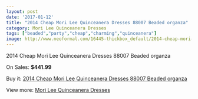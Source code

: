 ```yaml
---
layout: post
date: '2017-01-12'
title: "2014 Cheap Mori Lee Quinceanera Dresses 88007 Beaded organza"
category: Mori Lee Quinceanera Dresses
tags: ["beaded","party","cheap","charming","quinceanera"]
image: http://www.neoformal.com/16445-thickbox_default/2014-cheap-mori-lee-quinceanera-dresses-88007-beaded-organza.jpg
---
```

2014 Cheap Mori Lee Quinceanera Dresses 88007 Beaded organza

On Sales: **$441.99**
<a href="https://www.neoformal.com/en/mori-lee-quinceanera-dresses-2014/5476-2014-cheap-mori-lee-quinceanera-dresses-88007-beaded-organza.html"><amp-img layout="responsive" width="600" height="600" src="//www.neoformal.com/16445-thickbox_default/2014-cheap-mori-lee-quinceanera-dresses-88007-beaded-organza.jpg" alt="2014 Cheap Mori Lee Quinceanera Dresses 88007 Beaded organza 0" /></a>
<a href="https://www.neoformal.com/en/mori-lee-quinceanera-dresses-2014/5476-2014-cheap-mori-lee-quinceanera-dresses-88007-beaded-organza.html"><amp-img layout="responsive" width="600" height="600" src="//www.neoformal.com/16446-thickbox_default/2014-cheap-mori-lee-quinceanera-dresses-88007-beaded-organza.jpg" alt="2014 Cheap Mori Lee Quinceanera Dresses 88007 Beaded organza 1" /></a>

Buy it: [2014 Cheap Mori Lee Quinceanera Dresses 88007 Beaded organza](https://www.neoformal.com/en/mori-lee-quinceanera-dresses-2014/5476-2014-cheap-mori-lee-quinceanera-dresses-88007-beaded-organza.html "2014 Cheap Mori Lee Quinceanera Dresses 88007 Beaded organza")

View more: [Mori Lee Quinceanera Dresses](https://www.neoformal.com/en/66-mori-lee-quinceanera-dresses-2014 "Mori Lee Quinceanera Dresses")